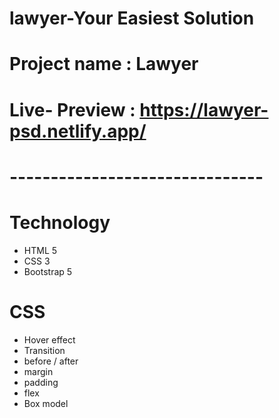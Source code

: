 # lawyer-Your Easiest Solution

# Project name : Lawyer 
# Live- Preview : https://lawyer-psd.netlify.app/
# -------------------------------

# Technology
 
 - HTML 5
 - CSS 3
 - Bootstrap 5

# CSS 
 - Hover effect
 - Transition
 - before / after
 - margin 
 - padding
 - flex
 - Box model
